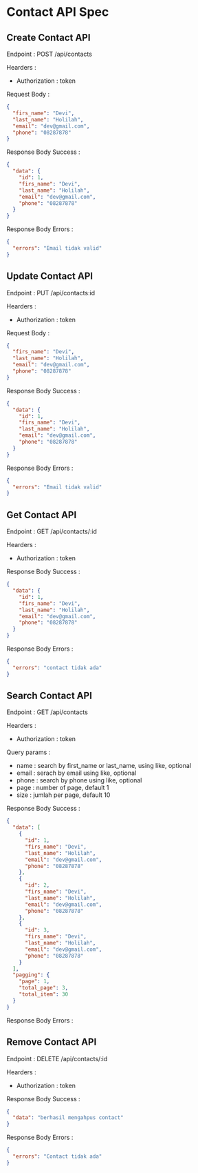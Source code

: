 # Contact API Spec

## Create Contact API

Endpoint : POST /api/contacts

Hearders :

- Authorization : token

Request Body :

```json
{
  "firs_name": "Devi",
  "last_name": "Holilah",
  "email": "dev@gmail.com",
  "phone": "08287878"
}
```

Response Body Success :

```json
{
  "data": {
    "id": 1,
    "firs_name": "Devi",
    "last_name": "Holilah",
    "email": "dev@gmail.com",
    "phone": "08287878"
  }
}
```

Response Body Errors :

```json
{
  "errors": "Email tidak valid"
}
```

## Update Contact API

Endpoint : PUT /api/contacts:id

Hearders :

- Authorization : token

Request Body :

```json
{
  "firs_name": "Devi",
  "last_name": "Holilah",
  "email": "dev@gmail.com",
  "phone": "08287878"
}
```

Response Body Success :

```json
{
  "data": {
    "id": 1,
    "firs_name": "Devi",
    "last_name": "Holilah",
    "email": "dev@gmail.com",
    "phone": "08287878"
  }
}
```

Response Body Errors :

```json
{
  "errors": "Email tidak valid"
}
```

## Get Contact API

Endpoint : GET /api/contacts/:id

Hearders :

- Authorization : token

Response Body Success :

```json
{
  "data": {
    "id": 1,
    "firs_name": "Devi",
    "last_name": "Holilah",
    "email": "dev@gmail.com",
    "phone": "08287878"
  }
}
```

Response Body Errors :

```json
{
  "errors": "contact tidak ada"
}
```

## Search Contact API

Endpoint : GET /api/contacts

Hearders :

- Authorization : token

Query params :

- name : search by first_name or last_name, using like, optional
- email : serach by email using like, optional
- phone : search by phone using like, optional
- page : number of page, default 1
- size : jumlah per page, default 10

Response Body Success :

```json
{
  "data": [
    {
      "id": 1,
      "firs_name": "Devi",
      "last_name": "Holilah",
      "email": "dev@gmail.com",
      "phone": "08287878"
    },
    {
      "id": 2,
      "firs_name": "Devi",
      "last_name": "Holilah",
      "email": "dev@gmail.com",
      "phone": "08287878"
    },
    {
      "id": 3,
      "firs_name": "Devi",
      "last_name": "Holilah",
      "email": "dev@gmail.com",
      "phone": "08287878"
    }
  ],
  "pagging": {
    "page": 1,
    "total_page": 3,
    "total_item": 30
  }
}
```

Response Body Errors :

## Remove Contact API

Endpoint : DELETE /api/contacts/:id

Hearders :

- Authorization : token

Response Body Success :

```json
{
  "data": "berhasil mengahpus contact"
}
```

Response Body Errors :

```json
{
  "errors": "Contact tidak ada"
}
```
